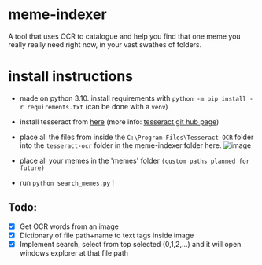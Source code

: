 # meme-indexer
A tool that uses OCR to catalogue and help you find that one meme you really really need right now, in your vast swathes of folders.

# install instructions
- made on python 3.10. install requirements with `python -m pip install -r requirements.txt` (can be done with a `venv`)
- install tesseract from [here](https://digi.bib.uni-mannheim.de/tesseract/tesseract-ocr-w64-setup-v5.2.0.20220712.exe)
(more info: [tesseract git hub page](https://github.com/UB-Mannheim/tesseract/wiki))
- place all the files from inside the `C:\Program Files\Tesseract-OCR` folder into the `tesseract-ocr` folder in the meme-indexer folder here.
![image](https://user-images.githubusercontent.com/99981273/200841337-3609d9f1-a38c-4e00-9e04-a9646bd8fa0f.png)

- place all your memes in the 'memes' folder `(custom paths planned for future)`
- run `python search_memes.py` !
## Todo:
- [x] Get OCR words from an image
- [x] Dictionary of file path+name to text tags inside image 
- [x] Implement search, select from top selected (0,1,2,...) and it will open windows explorer at that file path 
